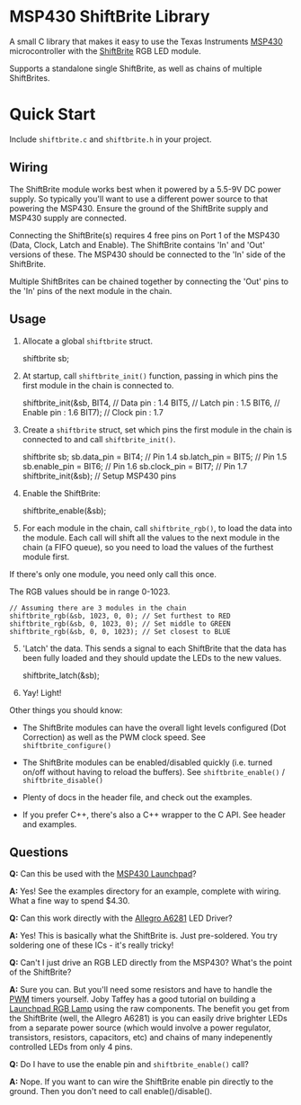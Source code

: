 MSP430 ShiftBrite Library
=========================

A small C library that makes it easy to use the Texas Instruments [MSP430](http://www.ti.com/lsds/ti/microcontroller/16-bit_msp430/overview.page)
microcontroller with the
[ShiftBrite](http://docs.macetech.com/doku.php/shiftbrite) RGB LED module.

Supports a standalone single ShiftBrite, as well as chains of
multiple ShiftBrites.

Quick Start
===========

Include `shiftbrite.c` and `shiftbrite.h` in your project.

Wiring
------

The ShiftBrite module works best when it powered by a 5.5-9V DC
power supply. So typically you'll want to use a different power
source to that powering the MSP430. Ensure the ground of the
ShiftBrite supply and MSP430 supply are connected.

Connecting the ShiftBrite(s) requires 4 free pins on Port 1 of
the MSP430 (Data, Clock, Latch and Enable). The ShiftBrite
contains 'In' and 'Out' versions of these. The MSP430 should
be connected to the 'In' side of the ShiftBrite.

Multiple ShiftBrites can be chained together by connecting the
'Out' pins to the 'In' pins of the next module in the chain.

Usage
-----

1. Allocate a global `shiftbrite` struct.

    shiftbrite sb;

2. At startup, call `shiftbrite_init()` function, passing in which pins the first  module in the chain is connected to.

    shiftbrite_init(&sb,
                    BIT4,  // Data pin   : 1.4
                    BIT5,  // Latch pin  : 1.5
                    BIT6,  // Enable pin : 1.6
                    BIT7); // Clock pin  : 1.7

2. Create a `shiftbrite` struct, set which pins the first
module in the chain is connected to and call `shiftbrite_init()`.

    shiftbrite sb;
    sb.data_pin   = BIT4; // Pin 1.4
    sb.latch_pin  = BIT5; // Pin 1.5
    sb.enable_pin = BIT6; // Pin 1.6
    sb.clock_pin  = BIT7; // Pin 1.7
    shiftbrite_init(&sb); // Setup MSP430 pins

3. Enable the ShiftBrite:

    shiftbrite_enable(&sb);

4. For each module in the chain, call `shiftbrite_rgb()`, to
load the data into the module. Each call will shift all the
values to the next module in the chain (a FIFO queue), so you
need to load the values of the furthest module first.

If there's only one module, you need only call this once.

The RGB values should be in range 0-1023.

    // Assuming there are 3 modules in the chain
    shiftbrite_rgb(&sb, 1023, 0, 0); // Set furthest to RED
    shiftbrite_rgb(&sb, 0, 1023, 0); // Set middle to GREEN
    shiftbrite_rgb(&sb, 0, 0, 1023); // Set closest to BLUE

5. 'Latch' the data. This sends a signal to each ShiftBrite
that the data has been fully loaded and they should update
the LEDs to the new values.

    shiftbrite_latch(&sb);

6. Yay! Light!

Other things you should know:

*   The ShiftBrite modules can have the overall light levels
    configured (Dot Correction) as well as the PWM clock speed.
    See `shiftbrite_configure()`

*   The ShiftBrite modules can be enabled/disabled quickly
    (i.e. turned on/off without having to reload the buffers).
    See `shiftbrite_enable()` / `shiftbrite_disable()`

*   Plenty of docs in the header file, and check out the examples.

*   If you prefer C++, there's also a C++ wrapper to the C API.
    See header and examples.

Questions
---------

**Q:** Can this be used with the [MSP430
Launchpad](http://ti.com/launchpad)?

**A:** Yes! See the examples directory for an example, complete with
wiring. What a fine way to spend $4.30.

**Q:** Can this work directly with the [Allegro
A6281](http://www.allegromicro.com/en/Products/Part_Numbers/6281/) LED
Driver?

**A:** Yes! This is basically what the ShiftBrite is. Just pre-soldered.
You try soldering one of these ICs - it's really tricky!

**Q:** Can't I just drive an RGB LED directly from the MSP430? What's
the point of the ShiftBrite?

**A:** Sure you can. But you'll need some resistors and have to handle
the [PWM](http://en.wikipedia.org/wiki/Pulse-width_modulation) timers 
yourself. Joby Taffey has a good tutorial on building a
[Launchpad RGB Lamp](http://blog.hodgepig.org/2010/09/30/jam-jar-lamp/)
using the raw components. The benefit you get from the ShiftBrite (well,
the Allegro A6281) is you can easily drive brighter LEDs from a separate
power source (which would involve a power regulator, transistors,
resistors, capacitors, etc) and chains of many indepenently controlled
LEDs from only 4 pins.

**Q:** Do I have to use the enable pin and `shiftbrite_enable()` call?

**A:** Nope. If you want to can wire the ShiftBrite enable pin directly
to the ground. Then you don't need to call enable()/disable().
